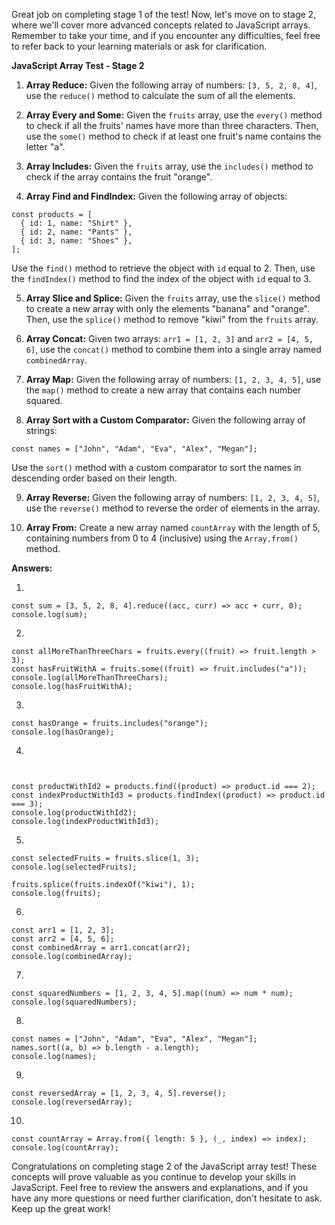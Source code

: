 Great job on completing stage 1 of the test! Now, let's move on to stage 2, where we'll cover more advanced concepts related to JavaScript arrays. Remember to take your time, and if you encounter any difficulties, feel free to refer back to your learning materials or ask for clarification.

**JavaScript Array Test - Stage 2**

1. **Array Reduce:**
Given the following array of numbers: `[3, 5, 2, 8, 4]`, use the `reduce()` method to calculate the sum of all the elements.

2. **Array Every and Some:**
Given the `fruits` array, use the `every()` method to check if all the fruits' names have more than three characters. Then, use the `some()` method to check if at least one fruit's name contains the letter "a".

3. **Array Includes:**
Given the `fruits` array, use the `includes()` method to check if the array contains the fruit "orange".

4. **Array Find and FindIndex:**
Given the following array of objects:
```
const products = [
  { id: 1, name: "Shirt" },
  { id: 2, name: "Pants" },
  { id: 3, name: "Shoes" },
];
```
Use the `find()` method to retrieve the object with `id` equal to 2. Then, use the `findIndex()` method to find the index of the object with `id` equal to 3.

5. **Array Slice and Splice:**
Given the `fruits` array, use the `slice()` method to create a new array with only the elements "banana" and "orange". Then, use the `splice()` method to remove "kiwi" from the `fruits` array.

6. **Array Concat:**
Given two arrays: `arr1 = [1, 2, 3]` and `arr2 = [4, 5, 6]`, use the `concat()` method to combine them into a single array named `combinedArray`.

7. **Array Map:**
Given the following array of numbers: `[1, 2, 3, 4, 5]`, use the `map()` method to create a new array that contains each number squared.

8. **Array Sort with a Custom Comparator:**
Given the following array of strings:
```
const names = ["John", "Adam", "Eva", "Alex", "Megan"];
```
Use the `sort()` method with a custom comparator to sort the names in descending order based on their length.

9. **Array Reverse:**
Given the following array of numbers: `[1, 2, 3, 4, 5]`, use the `reverse()` method to reverse the order of elements in the array.

10. **Array From:**
Create a new array named `countArray` with the length of 5, containing numbers from 0 to 4 (inclusive) using the `Array.from()` method.

**Answers:**

1.
```
const sum = [3, 5, 2, 8, 4].reduce((acc, curr) => acc + curr, 0);
console.log(sum);
```

2.
```
const allMoreThanThreeChars = fruits.every((fruit) => fruit.length > 3);
const hasFruitWithA = fruits.some((fruit) => fruit.includes("a"));
console.log(allMoreThanThreeChars);
console.log(hasFruitWithA);
```

3.
```
const hasOrange = fruits.includes("orange");
console.log(hasOrange);
```

4.
```


const productWithId2 = products.find((product) => product.id === 2);
const indexProductWithId3 = products.findIndex((product) => product.id === 3);
console.log(productWithId2);
console.log(indexProductWithId3);
```

5.
```
const selectedFruits = fruits.slice(1, 3);
console.log(selectedFruits);

fruits.splice(fruits.indexOf("kiwi"), 1);
console.log(fruits);
```

6.
```
const arr1 = [1, 2, 3];
const arr2 = [4, 5, 6];
const combinedArray = arr1.concat(arr2);
console.log(combinedArray);
```

7.
```
const squaredNumbers = [1, 2, 3, 4, 5].map((num) => num * num);
console.log(squaredNumbers);
```

8.
```
const names = ["John", "Adam", "Eva", "Alex", "Megan"];
names.sort((a, b) => b.length - a.length);
console.log(names);
```

9.
```
const reversedArray = [1, 2, 3, 4, 5].reverse();
console.log(reversedArray);
```

10.
```
const countArray = Array.from({ length: 5 }, (_, index) => index);
console.log(countArray);
```

Congratulations on completing stage 2 of the JavaScript array test! These concepts will prove valuable as you continue to develop your skills in JavaScript. Feel free to review the answers and explanations, and if you have any more questions or need further clarification, don't hesitate to ask. Keep up the great work!